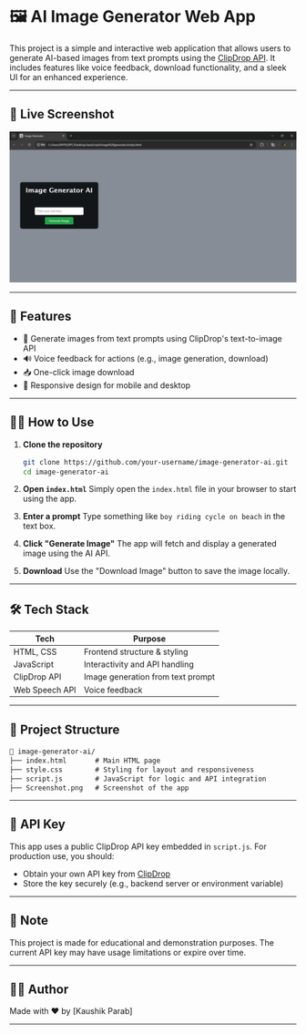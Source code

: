 # 🖼️ AI Image Generator Web App

This project is a simple and interactive web application that allows users to generate AI-based images from text prompts using the [ClipDrop API](https://clipdrop.co/apis). It includes features like voice feedback, download functionality, and a sleek UI for an enhanced experience.

---

## 📸 Live Screenshot

![image alt](https://github.com/KaushikParab/Image-Generator/blob/main/Output/Screenshot%202025-05-18%20151303.png?raw=true)

---

## 🚀 Features

* 🎨 Generate images from text prompts using ClipDrop's text-to-image API
* 🔊 Voice feedback for actions (e.g., image generation, download)
* 📥 One-click image download
* 📱 Responsive design for mobile and desktop

---

## 🧑‍💻 How to Use

1. **Clone the repository**

   ```bash
   git clone https://github.com/your-username/image-generator-ai.git
   cd image-generator-ai
   ```

2. **Open `index.html`**
   Simply open the `index.html` file in your browser to start using the app.

3. **Enter a prompt**
   Type something like `boy riding cycle on beach` in the text box.

4. **Click "Generate Image"**
   The app will fetch and display a generated image using the AI API.

5. **Download**
   Use the "Download Image" button to save the image locally.

---

## 🛠️ Tech Stack

| Tech           | Purpose                           |
| -------------- | --------------------------------- |
| HTML, CSS      | Frontend structure & styling      |
| JavaScript     | Interactivity and API handling    |
| ClipDrop API   | Image generation from text prompt |
| Web Speech API | Voice feedback                    |

---

## 📂 Project Structure

```
📁 image-generator-ai/
├── index.html       # Main HTML page
├── style.css        # Styling for layout and responsiveness
├── script.js        # JavaScript for logic and API integration
├── Screenshot.png   # Screenshot of the app
```

---

## 🔐 API Key

This app uses a public ClipDrop API key embedded in `script.js`. For production use, you should:

* Obtain your own API key from [ClipDrop](https://clipdrop.co/apis)
* Store the key securely (e.g., backend server or environment variable)

---

## 📌 Note

This project is made for educational and demonstration purposes. The current API key may have usage limitations or expire over time.

---

## 👨‍💻 Author

Made with ❤️ by \[Kaushik Parab]

---
